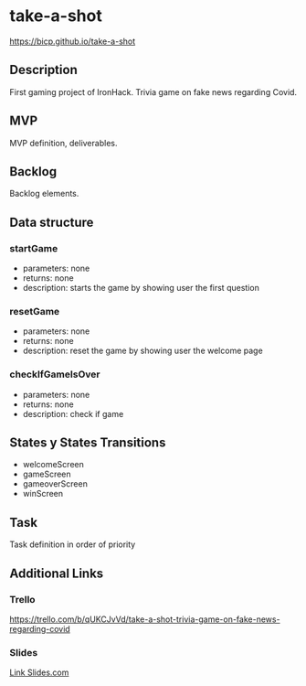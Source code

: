 # take-a-shot

https://bicp.github.io/take-a-shot

## Description

First gaming project of IronHack. Trivia game on fake news regarding Covid.

## MVP

MVP definition, deliverables.

## Backlog

Backlog elements.

## Data structure

### startGame

- parameters: none
- returns: none
- description: starts the game by showing user the first question

### resetGame

- parameters: none
- returns: none
- description: reset the game by showing user the welcome page

### checkIfGameIsOver

- parameters: none
- returns: none
- description: check if game

## States y States Transitions

- welcomeScreen
- gameScreen
- gameoverScreen
- winScreen

## Task

Task definition in order of priority

## Additional Links

### Trello

https://trello.com/b/qUKCJvVd/take-a-shot-trivia-game-on-fake-news-regarding-covid

### Slides

[Link Slides.com](http://slides.com)
